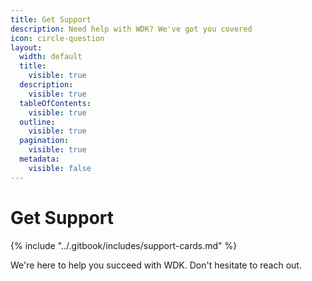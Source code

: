 ```yaml
---
title: Get Support
description: Need help with WDK? We've got you covered
icon: circle-question
layout:
  width: default
  title:
    visible: true
  description:
    visible: true
  tableOfContents:
    visible: true
  outline:
    visible: true
  pagination:
    visible: true
  metadata:
    visible: false
---
```


# Get Support

{% include "../.gitbook/includes/support-cards.md" %}

We're here to help you succeed with WDK. Don't hesitate to reach out.
